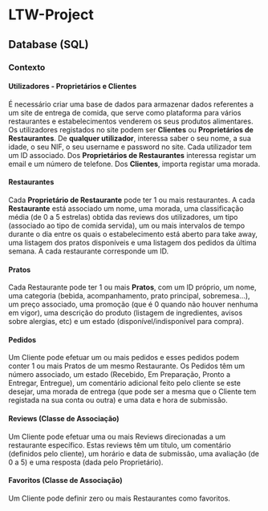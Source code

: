 # LTW-Project

## Database (SQL)

### Contexto

#### Utilizadores - Proprietários e Clientes
É necessário criar uma base de dados para armazenar dados referentes a um site de entrega de comida, que serve como plataforma para vários restaurantes e estabelecimentos venderem os seus produtos alimentares. Os utilizadores registados no site podem ser **Clientes** ou **Proprietários de Restaurantes**. De **qualquer utilizador**, interessa saber o seu nome, a sua idade, o seu NIF, o seu username e password no site. Cada utilizador tem um ID associado. Dos **Proprietários de Restaurantes** interessa registar um email e um número de telefone. Dos **Clientes**, importa registar uma morada.

#### Restaurantes
Cada **Proprietário de Restaurante** pode ter 1 ou mais restaurantes. A cada **Restaurante** está associado um nome, uma morada, uma classificação média (de 0 a 5 estrelas) obtida das reviews dos utilizadores, um tipo (associado ao tipo de comida servida), um ou mais intervalos de tempo durante o dia entre os quais o estabelecimento está aberto para take away, uma listagem dos pratos disponíveis e uma listagem dos pedidos da última semana. A cada restaurante corresponde um ID.

#### Pratos
Cada Restaurante pode ter 1 ou mais **Pratos**, com um ID próprio, um nome, uma categoria (bebida, acompanhamento, prato principal, sobremesa...), um preço associado, uma promoção (que é 0 quando não houver nenhuma em vigor), uma descrição do produto (listagem de ingredientes, avisos sobre alergias, etc) e um estado (disponível/indisponível para compra).

#### Pedidos
Um Cliente pode efetuar um ou mais pedidos e esses pedidos podem conter 1 ou mais Pratos de um mesmo Restaurante. Os Pedidos têm um número associado, um estado (Recebido, Em Preparação, Pronto a Entregar, Entregue),  um comentário adicional feito pelo cliente se este desejar, uma morada de entrega (que pode ser a mesma que o Cliente tem registada na sua conta ou outra) e uma data e hora de submissão.

#### Reviews (Classe de Associação)
Um Cliente pode efetuar uma ou mais Reviews direcionadas a um restaurante específico. Estas reviews têm um título, um comentário (definidos pelo cliente), um horário e data de submissão, uma avaliação (de 0 a 5) e uma resposta (dada pelo Proprietário).

#### Favoritos (Classe de Associação)
Um Cliente pode definir zero ou mais Restaurantes como favoritos.

